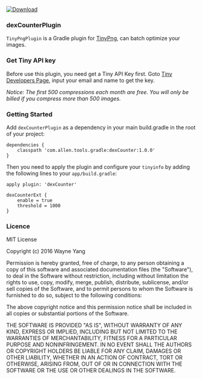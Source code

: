 [ ![Download](https://api.bintray.com/packages/allenli/tinypngplugin/tinyPng/images/download.svg?version=1.0.0) ](https://bintray.com/allenli/tinypngplugin/tinyPng/1.0.0/link)

### dexCounterPlugin
`TinyPngPlugin` is a Gradle plugin for [TinyPng](https://tinypng.com/), can batch optimize your images.

### Get Tiny API key
Before use this plugin, you need get a Tiny API Key first. Goto [Tiny Developers Page](https://tinypng.com/developers), input your email and name to get the key.

*Notice: The first 500 compressions each month are free. You will only be billed if you compress more than 500 images.*

### Getting Started
Add `dexCounterPlugin` as a dependency in your main build.gradle in the root of your project:

 	dependencies {
    	classpath 'com.allen.tools.gradle:dexCounter:1.0.0'
	}

Then you need to apply the plugin and configure your `tinyinfo` by adding the following lines to your `app/build.gradle`:

 	apply plugin: 'dexCounter'

 	dexCounterExt {
        enable = true
        threshold = 1000
    }

### Licence
MIT License

Copyright (c) 2016 Wayne Yang

Permission is hereby granted, free of charge, to any person obtaining a copy
of this software and associated documentation files (the "Software"), to deal
in the Software without restriction, including without limitation the rights
to use, copy, modify, merge, publish, distribute, sublicense, and/or sell
copies of the Software, and to permit persons to whom the Software is
furnished to do so, subject to the following conditions:

The above copyright notice and this permission notice shall be included in all
copies or substantial portions of the Software.

THE SOFTWARE IS PROVIDED "AS IS", WITHOUT WARRANTY OF ANY KIND, EXPRESS OR
IMPLIED, INCLUDING BUT NOT LIMITED TO THE WARRANTIES OF MERCHANTABILITY,
FITNESS FOR A PARTICULAR PURPOSE AND NONINFRINGEMENT. IN NO EVENT SHALL THE
AUTHORS OR COPYRIGHT HOLDERS BE LIABLE FOR ANY CLAIM, DAMAGES OR OTHER
LIABILITY, WHETHER IN AN ACTION OF CONTRACT, TORT OR OTHERWISE, ARISING FROM,
OUT OF OR IN CONNECTION WITH THE SOFTWARE OR THE USE OR OTHER DEALINGS IN THE
SOFTWARE.
